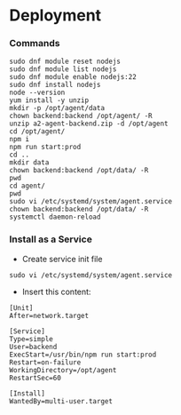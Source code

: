 # Deployment

### Commands
```
sudo dnf module reset nodejs
sudo dnf module list nodejs
sudo dnf module enable nodejs:22
sudo dnf install nodejs
node --version
yum install -y unzip
mkdir -p /opt/agent/data
chown backend:backend /opt/agent/ -R
unzip a2-agent-backend.zip -d /opt/agent
cd /opt/agent/
npm i
npm run start:prod
cd ..
mkdir data
chown backend:backend /opt/data/ -R
pwd
cd agent/
pwd
sudo vi /etc/systemd/system/agent.service
chown backend:backend /opt/data/ -R
systemctl daemon-reload
```

### Install as a Service

- Create service init file
```
sudo vi /etc/systemd/system/agent.service
```

- Insert this content:
```
[Unit]
After=network.target

[Service]
Type=simple
User=backend
ExecStart=/usr/bin/npm run start:prod
Restart=on-failure
WorkingDirectory=/opt/agent
RestartSec=60

[Install]
WantedBy=multi-user.target
```
